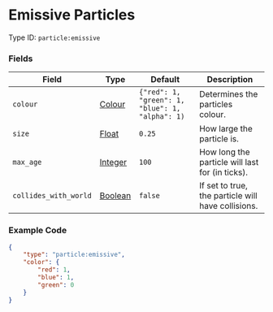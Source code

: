 # Emissive Particles

Type ID: `particle:emissive`

### Fields

   Field   | Type | Default | Description
-----------|------|---------|-------------
`colour` | [Colour](../data_types/colour.md) | `{"red": 1, "green": 1, "blue": 1, "alpha": 1)` | Determines the particles colour.
`size` | [Float](../data_types/float.md) | `0.25` | How large the particle is.
`max_age` | [Integer](../data_types/integer.md) | `100` | How long the particle will last for (in ticks).
`collides_with_world` | [Boolean](../data_types/boolean.md) | `false` | If set to true, the particle will have collisions.

### Example Code

```json
{
	"type": "particle:emissive",
	"color": {
		"red": 1,
		"blue": 1,
		"green": 0
	}
}
```
